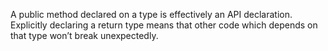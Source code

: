 A public method declared on a type is effectively an API declaration.
Explicitly declaring a return type means that other code which depends on that type won’t break unexpectedly.
      